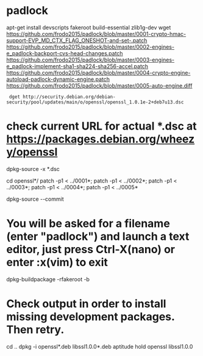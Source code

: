 # padlock
apt-get install devscripts fakeroot build-essential zlib1g-dev
wget https://github.com/frodo2015/padlock/blob/master/0001-crypto-hmac-support-EVP_MD_CTX_FLAG_ONESHOT-and-set-.patch \
     https://github.com/frodo2015/padlock/blob/master/0002-engines-e_padlock-backport-cvs-head-changes.patch \
     https://github.com/frodo2015/padlock/blob/master/0003-engines-e_padlock-implement-sha1-sha224-sha256-accel.patch \
     https://github.com/frodo2015/padlock/blob/master/0004-crypto-engine-autoload-padlock-dynamic-engine.patch \
     https://github.com/frodo2015/padlock/blob/master/0005-auto-engine.diff
     
     dget http://security.debian.org/debian-security/pool/updates/main/o/openssl/openssl_1.0.1e-2+deb7u13.dsc
# check current URL for actual *.dsc at https://packages.debian.org/wheezy/openssl

dpkg-source -x *.dsc

cd openssl*/
patch -p1 < ../0001*; patch -p1 < ../0002*; patch -p1 < ../0003*; patch -p1 < ../0004*; patch -p1 < ../0005*

dpkg-source --commit
# You will be asked for a filename (enter "padlock") and launch a text editor, just press Ctrl-X(nano) or enter :x(vim) to exit

dpkg-buildpackage -rfakeroot -b
# Check output in order to install missing development packages. Then retry.

cd ..
dpkg -i openssl*.deb libssl1.0.0*.deb
aptitude hold openssl libssl1.0.0
